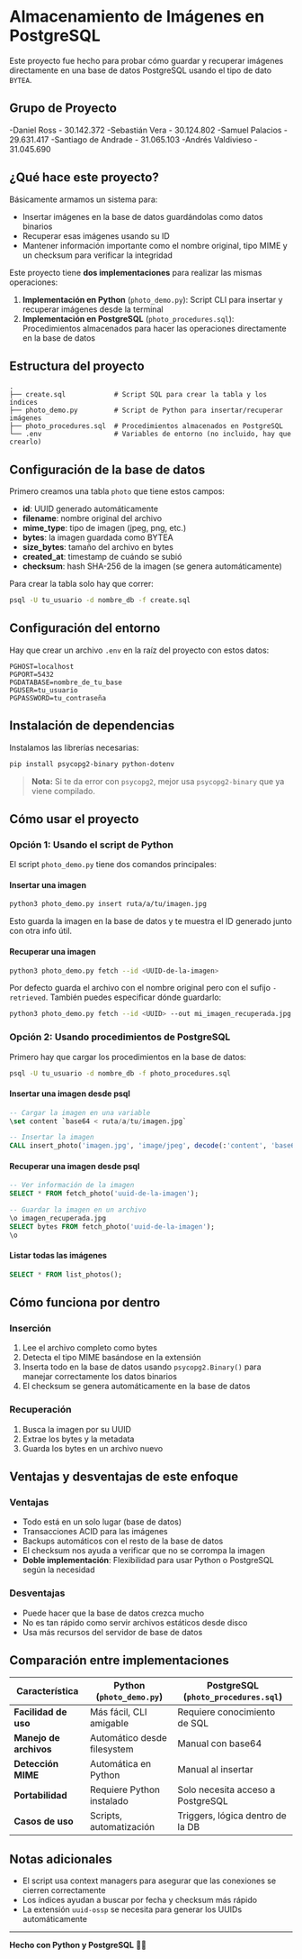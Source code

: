 # Almacenamiento de Imágenes en PostgreSQL

Este proyecto fue hecho para probar cómo guardar y recuperar imágenes directamente en una base de datos PostgreSQL usando el tipo de dato `BYTEA`.

## Grupo de Proyecto

-Daniel Ross - 30.142.372
-Sebastián Vera - 30.124.802
-Samuel Palacios - 29.631.417
-Santiago de Andrade - 31.065.103
-Andrés Valdivieso - 31.045.690


## ¿Qué hace este proyecto?

Básicamente armamos un sistema para:
- Insertar imágenes en la base de datos guardándolas como datos binarios
- Recuperar esas imágenes usando su ID
- Mantener información importante como el nombre original, tipo MIME y un checksum para verificar la integridad

Este proyecto tiene **dos implementaciones** para realizar las mismas operaciones:
1. **Implementación en Python** (`photo_demo.py`): Script CLI para insertar y recuperar imágenes desde la terminal
2. **Implementación en PostgreSQL** (`photo_procedures.sql`): Procedimientos almacenados para hacer las operaciones directamente en la base de datos

## Estructura del proyecto

```
.
├── create.sql            # Script SQL para crear la tabla y los índices
├── photo_demo.py         # Script de Python para insertar/recuperar imágenes
├── photo_procedures.sql  # Procedimientos almacenados en PostgreSQL
└── .env                  # Variables de entorno (no incluido, hay que crearlo)
```

## Configuración de la base de datos

Primero creamos una tabla `photo` que tiene estos campos:
- **id**: UUID generado automáticamente
- **filename**: nombre original del archivo
- **mime_type**: tipo de imagen (jpeg, png, etc.)
- **bytes**: la imagen guardada como BYTEA
- **size_bytes**: tamaño del archivo en bytes
- **created_at**: timestamp de cuándo se subió
- **checksum**: hash SHA-256 de la imagen (se genera automáticamente)

Para crear la tabla solo hay que correr:
```bash
psql -U tu_usuario -d nombre_db -f create.sql
```

## Configuración del entorno

Hay que crear un archivo `.env` en la raíz del proyecto con estos datos:
```
PGHOST=localhost
PGPORT=5432
PGDATABASE=nombre_de_tu_base
PGUSER=tu_usuario
PGPASSWORD=tu_contraseña
```

## Instalación de dependencias

Instalamos las librerías necesarias:
```bash
pip install psycopg2-binary python-dotenv
```

> **Nota:** Si te da error con `psycopg2`, mejor usa `psycopg2-binary` que ya viene compilado.

## Cómo usar el proyecto

### Opción 1: Usando el script de Python

El script `photo_demo.py` tiene dos comandos principales:

#### Insertar una imagen
```bash
python3 photo_demo.py insert ruta/a/tu/imagen.jpg
```

Esto guarda la imagen en la base de datos y te muestra el ID generado junto con otra info útil.

#### Recuperar una imagen
```bash
python3 photo_demo.py fetch --id <UUID-de-la-imagen>
```

Por defecto guarda el archivo con el nombre original pero con el sufijo `-retrieved`. También puedes especificar dónde guardarlo:
```bash
python3 photo_demo.py fetch --id <UUID> --out mi_imagen_recuperada.jpg
```

### Opción 2: Usando procedimientos de PostgreSQL

Primero hay que cargar los procedimientos en la base de datos:
```bash
psql -U tu_usuario -d nombre_db -f photo_procedures.sql
```

#### Insertar una imagen desde psql
```sql
-- Cargar la imagen en una variable
\set content `base64 < ruta/a/tu/imagen.jpg`

-- Insertar la imagen
CALL insert_photo('imagen.jpg', 'image/jpeg', decode(:'content', 'base64'));
```

#### Recuperar una imagen desde psql
```sql
-- Ver información de la imagen
SELECT * FROM fetch_photo('uuid-de-la-imagen');

-- Guardar la imagen en un archivo
\o imagen_recuperada.jpg
SELECT bytes FROM fetch_photo('uuid-de-la-imagen');
\o
```

#### Listar todas las imágenes
```sql
SELECT * FROM list_photos();
```

## Cómo funciona por dentro

### Inserción
1. Lee el archivo completo como bytes
2. Detecta el tipo MIME basándose en la extensión
3. Inserta todo en la base de datos usando `psycopg2.Binary()` para manejar correctamente los datos binarios
4. El checksum se genera automáticamente en la base de datos

### Recuperación
1. Busca la imagen por su UUID
2. Extrae los bytes y la metadata
3. Guarda los bytes en un archivo nuevo

## Ventajas y desventajas de este enfoque

### Ventajas
- Todo está en un solo lugar (base de datos)
- Transacciones ACID para las imágenes
- Backups automáticos con el resto de la base de datos
- El checksum nos ayuda a verificar que no se corrompa la imagen
- **Doble implementación**: Flexibilidad para usar Python o PostgreSQL según la necesidad

### Desventajas
- Puede hacer que la base de datos crezca mucho
- No es tan rápido como servir archivos estáticos desde disco
- Usa más recursos del servidor de base de datos

## Comparación entre implementaciones

| Característica | Python (`photo_demo.py`) | PostgreSQL (`photo_procedures.sql`) |
|----------------|--------------------------|-------------------------------------|
| **Facilidad de uso** | Más fácil, CLI amigable | Requiere conocimiento de SQL |
| **Manejo de archivos** | Automático desde filesystem | Manual con base64 |
| **Detección MIME** | Automática en Python | Manual al insertar |
| **Portabilidad** | Requiere Python instalado | Solo necesita acceso a PostgreSQL |
| **Casos de uso** | Scripts, automatización | Triggers, lógica dentro de la DB |

## Notas adicionales

- El script usa context managers para asegurar que las conexiones se cierren correctamente
- Los índices ayudan a buscar por fecha y checksum más rápido
- La extensión `uuid-ossp` se necesita para generar los UUIDs automáticamente

---

**Hecho con Python y PostgreSQL** 🐍🐘
